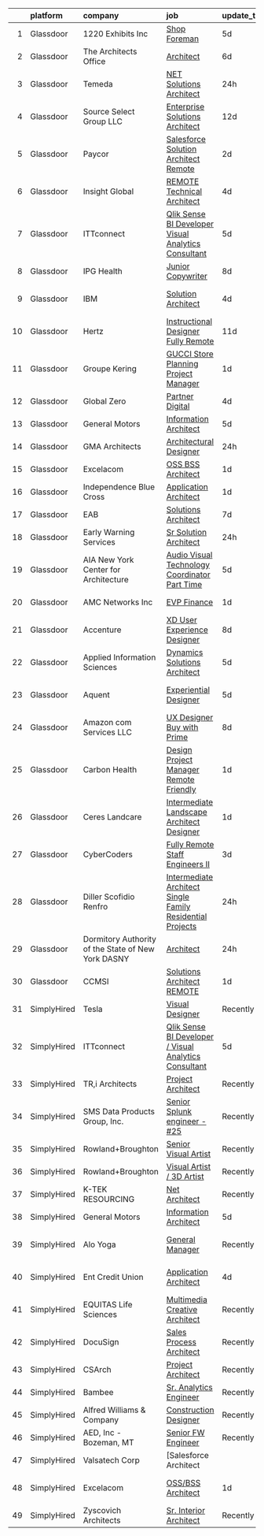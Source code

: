 

|    | platform    | company                                             | job                                                                                                                                                                                                                                                                                                                                                                                                                                                                                                                                                                                                                                                                                                                                                                                                                                                                                                                                                                                                                                                                                                                                                                                                                                                                                                                                                                      | update_time   | location                    |
|---:|:------------|:----------------------------------------------------|:-------------------------------------------------------------------------------------------------------------------------------------------------------------------------------------------------------------------------------------------------------------------------------------------------------------------------------------------------------------------------------------------------------------------------------------------------------------------------------------------------------------------------------------------------------------------------------------------------------------------------------------------------------------------------------------------------------------------------------------------------------------------------------------------------------------------------------------------------------------------------------------------------------------------------------------------------------------------------------------------------------------------------------------------------------------------------------------------------------------------------------------------------------------------------------------------------------------------------------------------------------------------------------------------------------------------------------------------------------------------------|:--------------|:----------------------------|
|  1 | Glassdoor   | 1220 Exhibits  Inc                                  | [Shop Foreman](https://www.glassdoor.com/partner/jobListing.htm?pos=105&ao=1110586&s=58&guid=000001821a64a0f483f079f7248999d8&src=GD_JOB_AD&t=SR&vt=w&ea=1&cs=1_528453ba&cb=1658300179122&jobListingId=1008006158755&cpc=71532419B2302243&jrtk=3-0-1g8d6989uk27q801-1g8d698aeg2r3800-b21c6ef8e0bd4fb3--6NYlbfkN0ChR5OwKRzSjn4PZW_tdiI_RimKRiFp-6lwJSLGblFx0-eNfBUs7pMHSz4G_8hfQqqNEjT2S7HZc5zf5Ugwnd38lAKfvYsDH0--fZ99Od_pFwOM9F0Vx5yUfJtHS_MTZrDheS6RmcDx0THJs_qLqdzPWaHRFelnwkQwz4Hzn_82CXSV07k9_eAwP8IV9Ql2cYyk3rTTqBVRtkr9RykgaD-f2TRVcNZ0JCZDiihuhngkwkVZ7t2D634jPJv0TF4mZTc95Jrj6_PRkTNoeHgWnkyKCl2vS56NKMim_lYFQzI29g02cBCa3tNQJ2Fgrca5taWMhE69yX-EBZ1pbcLxpLU-EgHJtIBe0HJZOSSic9lisahEhxRhdU0xQzksysCKkcjygc-l-u0C7XvKZTLZdyq3D_JRsXaQlrT9tNWq2-3o4isRr2uKjEQRQ56FNKBWksvVAQOJe_RnskauUjYts40BNLm2iGQlMnhCZHIXHZanwkLiDd-sh0gapddWh4f_0MI%3D)                                                                                                                                                                                                                                                                                                                                                                                                                                                                                                                    | 5d            | Nashville, TN               |
|  2 | Glassdoor   | The Architects Office                               | [Architect](https://www.glassdoor.com/partner/jobListing.htm?pos=108&ao=1110586&s=58&guid=000001821a64a0f483f079f7248999d8&src=GD_JOB_AD&t=SR&vt=w&ea=1&cs=1_6a371263&cb=1658300179123&jobListingId=1008002729480&cpc=B076152010A3B66C&jrtk=3-0-1g8d6989uk27q801-1g8d698aeg2r3800-f1dda27ba3c1cc75--6NYlbfkN0CMAjIZiuNkZieelvDWmU8uZNthuAKSu_eJ-FL8ywbp2CXUUqSScE2qT5vy6Cv4mUhU-d6zdR_AtMWvtRmPgLfrl3w38NlI9AfwLCv69PJc2aL6bAWUlcLqlwixo_RgY8cIJ4VvL3dEZdse2vQ0phgCK6TNN0yZkNiXr0jplOAi-YTA7egnLk8_iYtQvXEdXJFEzP5f6UNSgWvvfJZBaaq5XuUaLjudyV3caRHfPY_AdaRWtFNSibxklikMYORCmyx-oWaHskwvDUW8Jrzr4b7j0K77S_yslIbFExP6Q0iAxtJeEYRTuVKymZ4fny-WHTpElbzfhLX55aY6tBw97Ia4Y-WGgFGmyOi5vlF7mYo5wj3NpwFVrBMjXiOy7q9aBT5SO1lbNXhNEWDAXcFzxHvdD7ef2P36eFPfVU0Sn3RyFE8sbySUtvf9xFRGmTOu8Q1Qj8j1yy9O6HBkYLCQK-FTFVJmgFnf7yNlq2ZZhtfrhA%3D%3D)                                                                                                                                                                                                                                                                                                                                                                                                                                                                                                                                         | 6d            | California                  |
|  3 | Glassdoor   | Temeda                                              | [ NET Solutions Architect](https://www.glassdoor.com/partner/jobListing.htm?pos=103&ao=1110586&s=58&guid=000001821a64a0f483f079f7248999d8&src=GD_JOB_AD&t=SR&vt=w&ea=1&cs=1_ff973146&cb=1658300179122&jobListingId=1008015146733&cpc=BC94DADD91C18169&jrtk=3-0-1g8d6989uk27q801-1g8d698aeg2r3800-9d5d3ecab53cc471--6NYlbfkN0Cdyrb_-SYpjIsC7ShR4LTJruqxAexHI1Km_0W0EzpI0e4uRdYa2eAJHNqalXmTdxuTnp-A_6SIixZOlWcDWI90nUctzELc9FqA6bp_mnYnqkp-5cG07Ufl5xp6frai2kbfiW9ts5BzrYKatqeVXFcyqDE6lyA_GijhuNcco_YdpX6xGYn8p9_EX9g200HK70HeUJd7u_BL_GmA2pD94uLWx4axdIFgmY0t25OyIAUJbrH28qo8K7pNH57egFhPIVa-1SACa8jFUzNeJvFOe7f3cFV8n6Cz-g1x6vkJWRZ59gxToAjMUfFCkCX3xqaFRWQbiGFv1jxe718Gh8YYu0w6v1JsuLgAdEGDZORZj5w8ty5ufwNLBq5qCxe07XYfM3gZNeFBXci1v357W51atafJk73Ic0ox-36s4pfR0mEJD_UqelEwr7oWLk3CvHB2TSSRCsKLWSQnvvmPATOh8dk5Yz0UJ8fbk3mw3GtUlSKxDfLK9G-WyzXtBbyltRCTRKlIBWxXm3DvFw%3D%3D)                                                                                                                                                                                                                                                                                                                                                                                                                                                                                          | 24h           | Remote                      |
|  4 | Glassdoor   | Source Select Group  LLC                            | [Enterprise Solutions Architect](https://www.glassdoor.com/partner/jobListing.htm?pos=107&ao=1110586&s=58&guid=000001821a64a0f483f079f7248999d8&src=GD_JOB_AD&t=SR&vt=w&ea=1&cs=1_ab2b99db&cb=1658300179123&jobListingId=1007990072812&cpc=1120CD366D53BFD9&jrtk=3-0-1g8d6989uk27q801-1g8d698aeg2r3800-21d590518893dfc3--6NYlbfkN0Dknu-XJx1lvG7TapgMlWnDguf9J9bebwcn7i5H53jr-eDOtmFlM5ZfTBFOyK9AH4HPtVI5UoMb82w62dLWlDKoRWM8XMZS-rqEXKJF0w4gtb15dUnf98dqT7NTZyEuXHPx7qsPWdXE_Zg9_NeqtF7dO1wo2rt14Mj8JnXdNKk_CLNbiiBjW1_JP1vpAHn_cNsOI5LwvoBa-cEVKZIaXsiV59XhtM8_imoUOE2hC8q5r0Ki4upUcC2Of9DbpOchJIb7B1F7Lnu6YjVrdcEiFDl82gsAGZWDn4eK1BDpEnBg--MlaZWweEkxhMcHzB0AL9NDCg66sVhcptq8tDZmz906ttSnDLEIx1iSkjS_kVPDH6HDs-fdOwnaoHOOm1AKt_mbKdOwELoNvfr0vkiEev-OBF9sqeUwleqSqqSi6zztuFF3BMBsaIrz1B-FKTT9-V-NtZTDFTCHVStNohrq_6DD-g_FnYVYyxBRiTtA14j3BB2p1TY4j-CIMdlIRvAxuhT05RoYpqnpjA%3D%3D)                                                                                                                                                                                                                                                                                                                                                                                                                                                                                    | 12d           | Remote                      |
|  5 | Glassdoor   | Paycor                                              | [Salesforce Solution Architect   Remote](https://www.glassdoor.com/partner/jobListing.htm?pos=129&ao=1136043&s=58&guid=000001821a64a0f483f079f7248999d8&src=GD_JOB_AD&t=SR&vt=w&cs=1_5892d4aa&cb=1658300179124&jobListingId=1008010193771&jrtk=3-0-1g8d6989uk27q801-1g8d698aeg2r3800-1218bcebb4417c8f-)                                                                                                                                                                                                                                                                                                                                                                                                                                                                                                                                                                                                                                                                                                                                                                                                                                                                                                                                                                                                                                                                  | 2d            | Cincinnati, OH              |
|  6 | Glassdoor   | Insight Global                                      | [REMOTE Technical Architect](https://www.glassdoor.com/partner/jobListing.htm?pos=112&ao=1110586&s=58&guid=000001821a64a0f483f079f7248999d8&src=GD_JOB_AD&t=SR&vt=w&ea=1&cs=1_6881cfa5&cb=1658300179124&jobListingId=1008007966876&cpc=F41FEAB56D215062&jrtk=3-0-1g8d6989uk27q801-1g8d698aeg2r3800-7d2fb2f43854799a--6NYlbfkN0BKkHZu3wF05EeDimN_p6sYpKCMArvwa95YdH7UpkaBCnuUCEKHXotS0_EwbLzIjYeAOb_xziRGOwptdh7UhQF97RSDi_1YrJwBZ0esGLeu6oljahWYMQ_VHbO1Qsj4gg07ctePXwO5-7yuzJHJPbh6yCSdB2MpVpv05k8Cz_K0NuALhGKkuUVdQ0vMCVfVwzmJdTjxgZOWwYAOEnHcMgMssNhQO99Jcsabe_LUqWrWDNWN30FgcaB93S7mniSJCRIcSa7QqLu5chQi47JZ-UQXnYKFzu-wBh8bFEA6wqqptesb3lX_qQEdjQ306mZCzJ3n2YOk7bxWhsXNUOVz46VzVxyyVTq1g-LNbnITnBPsZvRFHufe16IK9jyMkoFNbwM9aGNnkTPFkgokdHbsTTYEEyBRVAyoknpC8xbMe4vll4oOh-ConER6V_WfsBLV6ielHAwoAIIUMUSZKvP_nMuAUJadjcoNbOlRQDxT7ekRWbjOC8Z3U7Fv7Zd8Mt_7RGWLzjS-tjIq6g%3D%3D)                                                                                                                                                                                                                                                                                                                                                                                                                                                                                        | 4d            | Remote                      |
|  7 | Glassdoor   | ITTconnect                                          | [Qlik Sense BI Developer   Visual Analytics Consultant](https://www.glassdoor.com/partner/jobListing.htm?pos=123&ao=1136043&s=58&guid=000001821a64a0f483f079f7248999d8&src=GD_JOB_AD&t=SR&vt=w&ea=1&cs=1_ac751920&cb=1658300179124&jobListingId=1008006247355&jrtk=3-0-1g8d6989uk27q801-1g8d698aeg2r3800-6b9971962b9ce269-)                                                                                                                                                                                                                                                                                                                                                                                                                                                                                                                                                                                                                                                                                                                                                                                                                                                                                                                                                                                                                                              | 5d            | Remote                      |
|  8 | Glassdoor   | IPG Health                                          | [Junior Copywriter](https://www.glassdoor.com/partner/jobListing.htm?pos=120&ao=1136043&s=58&guid=000001821a64a0f483f079f7248999d8&src=GD_JOB_AD&t=SR&vt=w&cs=1_b1ff395d&cb=1658300179124&jobListingId=1007998725255&jrtk=3-0-1g8d6989uk27q801-1g8d698aeg2r3800-d6429d360a8eacde-)                                                                                                                                                                                                                                                                                                                                                                                                                                                                                                                                                                                                                                                                                                                                                                                                                                                                                                                                                                                                                                                                                       | 8d            | New York, NY                |
|  9 | Glassdoor   | IBM                                                 | [Solution Architect](https://www.glassdoor.com/partner/jobListing.htm?pos=121&ao=1136043&s=58&guid=000001821a64a0f483f079f7248999d8&src=GD_JOB_AD&t=SR&vt=w&cs=1_142624c0&cb=1658300179124&jobListingId=1008008405500&jrtk=3-0-1g8d6989uk27q801-1g8d698aeg2r3800-00dd7fe1ed1da80d-)                                                                                                                                                                                                                                                                                                                                                                                                                                                                                                                                                                                                                                                                                                                                                                                                                                                                                                                                                                                                                                                                                      | 4d            | Research Triangle Park, NC  |
| 10 | Glassdoor   | Hertz                                               | [Instructional Designer  Fully Remote](https://www.glassdoor.com/partner/jobListing.htm?pos=110&ao=1110586&s=58&guid=000001821a64a0f483f079f7248999d8&src=GD_JOB_AD&t=SR&vt=w&cs=1_7247a85e&cb=1658300179123&jobListingId=1007992438205&cpc=AC285F3A3ECA6BB0&jrtk=3-0-1g8d6989uk27q801-1g8d698aeg2r3800-80753fbc72ca4922--6NYlbfkN0CY2bW1_UrvxrGosjvcoJFNB3pSLD1pqDJ9L6Rrokobn6ynFDR-KCNFnAqspA82EP7tXkIxuM9MN7E_t-3wbuPEwhXrg3MB6QLX3zY9_IkU3o8I2ckzPKSIdvctle29rLH9Qnhu7BfHaPvc13Bnpe5HGwM87m1wgnf3UQw_UBiMvOcFFM5ghzPGobwb7QbLiVmSfBWo3pN9xojmtUUynKaITD8cMeF5BJWlFy_KVBU-HzYT7APk7D4NGCK1DLXo4Rfb3h9pLDziJDbyCfPnImvjljrUJ6UhetOurBKWe4pHKT8BXyb8JPAvc4Sn1viAYXHwc7T50-XuT6VNZcbIfTS-DpzZFQAVvzCFv6UFBkRfOSvJ0qUKW5lSD5AQsX66NxU0rvDZcsCMmseupZdmQNK-WmNYGzmfu7pkQMPkDM03DGqGYMtHXvmCzLMcHYfwv_4HQoIrtwYZXMidDOmf1Fo5DcUsQQw_YWEL5s5Qxiq9ZvWAuKDhmZBY)                                                                                                                                                                                                                                                                                                                                                                                                                                                                                                               | 11d           | Estero, FL                  |
| 11 | Glassdoor   | Groupe Kering                                       | [GUCCI Store Planning Project Manager](https://www.glassdoor.com/partner/jobListing.htm?pos=116&ao=1136043&s=58&guid=000001821a64a0f483f079f7248999d8&src=GD_JOB_AD&t=SR&vt=w&cs=1_235b6538&cb=1658300179124&jobListingId=1008012527487&jrtk=3-0-1g8d6989uk27q801-1g8d698aeg2r3800-53536fff584c1da8-)                                                                                                                                                                                                                                                                                                                                                                                                                                                                                                                                                                                                                                                                                                                                                                                                                                                                                                                                                                                                                                                                    | 1d            | New York, NY                |
| 12 | Glassdoor   | Global Zero                                         | [Partner  Digital](https://www.glassdoor.com/partner/jobListing.htm?pos=106&ao=1110586&s=58&guid=000001821a64a0f483f079f7248999d8&src=GD_JOB_AD&t=SR&vt=w&ea=1&cs=1_0c2cf564&cb=1658300179122&jobListingId=1008008395019&cpc=9C2286EA3771AAF6&jrtk=3-0-1g8d6989uk27q801-1g8d698aeg2r3800-e6b45861bb4133f3--6NYlbfkN0DehRHyDblLCuCrMSeX7_nzd9fRBVNdZzCABRIai5ML0d4fKtcVU-aBETAnTMocVn805xa0h4kwMKj_AbacgNWfVAAwROG7xt29NWouxeruHJWpCPQG2R8JzxI-42G5ApyIi7Iamsle4KDzUwXOx-a0118uUaekgZWEWLKQHH8AaeYhEHwfV2DnNDGlr4MIGjCZcOnROsJMZjkdzfAhwi1L_EqIdHONRtL-fPhFj2B64rmKj-CKgVQQ6JlCyYTgtmOXqYowD-X1IUQAcfqrV06PDPNc9tSzGUpo1mV-0Hrp7dKSPzEXNt3IUIozcfsna_BiDHN4Sqc_IhV8pFmfA_bjew6QmJVqGqxrGH_5MSTS7wwan0m7xZl27IDiZQj9JhXhWJwtezCR987vm_xAZw3ofbdlU_vXgu3MPpgGZgLeOyTUtDYhSFtIg2VAAhcVhjCIjeMU9vhQZ56fsP44hdi9P6ZFCgNI0IApnq7Cu5ORUpM22AnjodwT)                                                                                                                                                                                                                                                                                                                                                                                                                                                                                                                              | 4d            | Remote                      |
| 13 | Glassdoor   | General Motors                                      | [Information Architect](https://www.glassdoor.com/partner/jobListing.htm?pos=126&ao=1136043&s=58&guid=000001821a64a0f483f079f7248999d8&src=GD_JOB_AD&t=SR&vt=w&cs=1_07de7e8f&cb=1658300179124&jobListingId=1008006138650&jrtk=3-0-1g8d6989uk27q801-1g8d698aeg2r3800-e62bfa4eaaf852f4-)                                                                                                                                                                                                                                                                                                                                                                                                                                                                                                                                                                                                                                                                                                                                                                                                                                                                                                                                                                                                                                                                                   | 5d            | Remote                      |
| 14 | Glassdoor   | GMA Architects                                      | [Architectural Designer](https://www.glassdoor.com/partner/jobListing.htm?pos=111&ao=1110586&s=58&guid=000001821a64a0f483f079f7248999d8&src=GD_JOB_AD&t=SR&vt=w&cs=1_4629a8f6&cb=1658300179123&jobListingId=1008014842036&cpc=217C45A42544DB93&jrtk=3-0-1g8d6989uk27q801-1g8d698aeg2r3800-f1ddb0aa53a58b19--6NYlbfkN0CoZx6RZ76Kz2BC5LaLJVXH_1oYGbR7vq7wgU_JS4Ka_52el9AGOAc2S29BY4nw4_tdgSyI2bMgMBbxtMDnEmfsFaDdNV0NIAVeuULnYz5hDg592Wkj8jHGhFHQFw-t9ADAsabYCwEphhJRtrFZzwWJqK9YbuMG6jMG8Zl1EEOAiH8-Ej75YN2n1rKGhP4lP2vnyDscz7CZFkwvfjE8KbkOb7YAGmZOTQQxNuuhmkB2YOExuKNFXm9y5jARl8pwBVVwS-EtW0QUL3kZ4fXnzfQmM-oC03qXqYOmfRm4j0sR97Sv2w5SmtQDgj9sdZ3q0e6ba8n2HQik14jo2ClI9XN53ABUgQHTNBYf5C4gmFZ7Ksx7w6I7i1RdIgI0H1zaD-KE2Kua8LDWehWT-xIjlN_g0pNgDKyroCRe1XGOEjxHkNcelwdWw0YVdfyil-wry1o_Z38a6TX8AFdLKwQJxdGTUVqHmCAyugHOSZy3K1qEYB-9flRSZvNBF7nAbkZL8T5nFtzxTvSyk1CmJ0WsxoHp265wCH0zFl7jPwETcs_dBogr0i6zAdIcw7Xc4739V1dUuR0N0J3MM2747uSjOKmVx7VFJ_L5DWyeOvifYj7XRNNtUYfwfXlwFzJAuASTS3UFOm8BoPhcR-mtxHdbM0qZSoTPxhMBwVw%3D)                                                                                                                                                                                                                                                                                                                                               | 24h           | Portland, OR                |
| 15 | Glassdoor   | Excelacom                                           | [OSS BSS Architect](https://www.glassdoor.com/partner/jobListing.htm?pos=122&ao=1136043&s=58&guid=000001821a64a0f483f079f7248999d8&src=GD_JOB_AD&t=SR&vt=w&cs=1_2c7a218c&cb=1658300179124&jobListingId=1008011727193&jrtk=3-0-1g8d6989uk27q801-1g8d698aeg2r3800-f0d98d6da9250c9d-)                                                                                                                                                                                                                                                                                                                                                                                                                                                                                                                                                                                                                                                                                                                                                                                                                                                                                                                                                                                                                                                                                       | 1d            | Denver, CO                  |
| 16 | Glassdoor   | Independence Blue Cross                             | [Application Architect](https://www.glassdoor.com/partner/jobListing.htm?pos=130&ao=1136043&s=58&guid=000001821a64a0f483f079f7248999d8&src=GD_JOB_AD&t=SR&vt=w&cs=1_9ce57870&cb=1658300179124&jobListingId=1008012224283&jrtk=3-0-1g8d6989uk27q801-1g8d698aeg2r3800-393e8c72f9980d1c-)                                                                                                                                                                                                                                                                                                                                                                                                                                                                                                                                                                                                                                                                                                                                                                                                                                                                                                                                                                                                                                                                                   | 1d            | Philadelphia, PA            |
| 17 | Glassdoor   | EAB                                                 | [Solutions Architect](https://www.glassdoor.com/partner/jobListing.htm?pos=119&ao=1136043&s=58&guid=000001821a64a0f483f079f7248999d8&src=GD_JOB_AD&t=SR&vt=w&cs=1_3e492638&cb=1658300179124&jobListingId=1008000241990&jrtk=3-0-1g8d6989uk27q801-1g8d698aeg2r3800-12a0691ee28456c3-)                                                                                                                                                                                                                                                                                                                                                                                                                                                                                                                                                                                                                                                                                                                                                                                                                                                                                                                                                                                                                                                                                     | 7d            | Washington, DC              |
| 18 | Glassdoor   | Early Warning Services                              | [Sr  Solution Architect](https://www.glassdoor.com/partner/jobListing.htm?pos=128&ao=1136043&s=58&guid=000001821a64a0f483f079f7248999d8&src=GD_JOB_AD&t=SR&vt=w&cs=1_72a61a61&cb=1658300179124&jobListingId=1008016000425&jrtk=3-0-1g8d6989uk27q801-1g8d698aeg2r3800-74fdd650000cbd06-)                                                                                                                                                                                                                                                                                                                                                                                                                                                                                                                                                                                                                                                                                                                                                                                                                                                                                                                                                                                                                                                                                  | 24h           | Remote                      |
| 19 | Glassdoor   | AIA New York   Center for Architecture              | [Audio Visual Technology Coordinator   Part Time](https://www.glassdoor.com/partner/jobListing.htm?pos=109&ao=1110586&s=58&guid=000001821a64a0f483f079f7248999d8&src=GD_JOB_AD&t=SR&vt=w&ea=1&cs=1_56c2531c&cb=1658300179123&jobListingId=1008005412104&cpc=1CBFC3E34E2A31FF&jrtk=3-0-1g8d6989uk27q801-1g8d698aeg2r3800-9f7e938f05ae3998--6NYlbfkN0A4hgeKHdLyHgzaskNEvl2xXMVaueUT71iJOYpLYISQUHyZh2WxViHTlj9Wub_60nmkxSAtQjnee00fLm9FQ5Rn-NrRvomallKfPxN9_W9Z-EoaEzzASElKlk3PoTZ-900ZzshHrIsjXWYpFoiTJAAQk9Szo8Hz3ObWNzUKtjBU0aDU6bVgqWI-BtpzFiSMFmRml1J6vim9CL69iKrU9LWLfe7ygL6blekqTvFx6N5y7_Pqc1WM3eZ30l4FqTIrm2r47sAEnFXYxLEhbDBvAQpzNFw56T0C35sFhhaMH_nw_Ek35YyOin3QhMHXHnEmzzAsDlb7Fo8DKrCtWGlGm_pNo8Ns91Rae4RIP5XZO-RQ9SetQV4VvA_jKa7mkEA_FCTkVfQv8HRfn5S_HT-8X-BaqDWkMio7cgaYs-MGLQkOU-duFrQ32N5EEGS5JEC4Pyb3XA-6lmB8Is-pkp_orowlcIqsIVaQktaqksp34LEZmbPO5VfjCj-m8Pt-AL5Ce2c%3D)                                                                                                                                                                                                                                                                                                                                                                                                                                                                                 | 5d            | New York, NY                |
| 20 | Glassdoor   | AMC Networks Inc                                    | [EVP   Finance](https://www.glassdoor.com/partner/jobListing.htm?pos=118&ao=1136043&s=58&guid=000001821a64a0f483f079f7248999d8&src=GD_JOB_AD&t=SR&vt=w&cs=1_d89aba16&cb=1658300179124&jobListingId=1008013104816&jrtk=3-0-1g8d6989uk27q801-1g8d698aeg2r3800-8048ed650037bff2-)                                                                                                                                                                                                                                                                                                                                                                                                                                                                                                                                                                                                                                                                                                                                                                                                                                                                                                                                                                                                                                                                                           | 1d            | New York, NY                |
| 21 | Glassdoor   | Accenture                                           | [XD User Experience Designer](https://www.glassdoor.com/partner/jobListing.htm?pos=125&ao=1136043&s=58&guid=000001821a64a0f483f079f7248999d8&src=GD_JOB_AD&t=SR&vt=w&cs=1_cd190bb8&cb=1658300179124&jobListingId=1007998810014&jrtk=3-0-1g8d6989uk27q801-1g8d698aeg2r3800-8f8785f4481b474c-)                                                                                                                                                                                                                                                                                                                                                                                                                                                                                                                                                                                                                                                                                                                                                                                                                                                                                                                                                                                                                                                                             | 8d            | Ann Arbor, MI               |
| 22 | Glassdoor   | Applied Information Sciences                        | [Dynamics Solutions Architect](https://www.glassdoor.com/partner/jobListing.htm?pos=101&ao=1110586&s=58&guid=000001821a64a0f483f079f7248999d8&src=GD_JOB_AD&t=SR&vt=w&cs=1_550c7845&cb=1658300179121&jobListingId=1008006589763&cpc=8CA7B73DADB11615&jrtk=3-0-1g8d6989uk27q801-1g8d698aeg2r3800-5f4b64f81f624c05--6NYlbfkN0ASMdfvcXrOvx0IzM7imon6o_FiFaWeNkPsJ7XU6uMPaGXUbAqlhdb77DHJ1TzatUMWx5Gu-jyiM_t_bksyhNUVHqYkzXntR-HdimbiABa_zueKiX7GtDV8feTgE47V09l4zBUhYdTtLE1OvxKKmLSIHqlDfOmI4PcDuQheKEkUCzwuBttvrcjOALBa2nx08i2dmQpjOLIddlmgayP5CkCKMYWzAfxRAuRnTkAFn_BYZUyR1C_nPHbLPMRs4j3R_FXMa6Io9Yx-Ui8PAjv1zIFmvAL-AYLyG4A00A0jTmBkIBYxR6fKiUB4UqlSq8SOtE3KNZNuaUSKyLAotOInAn6mN-4meGpQjlOM9KW_Q_jF82VoSeXwZM944B5i7Yu1gVjA07s2tENL6OJpSHV_2VkYDy92od6NpnV0EPaE8wWV0MY56mmvd_AlrciV01AOKuteDq6CUYnTPFM1ZqaL3HyURXoaCOAl39URYiFIxLXKgt_0wZV8nlaDFTHEME0956TYvsLls-QoxAWV8yBJISm2EtWDjjjovTpYw13BSa065KxHpIm3c9FgUuL9vsRzLh6PFrXD3BZLmt829ZQU52S6IlQ6vQ-ZS7hxdgArSnEVdJeB8aYG_6ss6ZHVByEf4c2ISj-9Z3kdpmZ8JaL1I0FPxpRZHsmDLXxUSvE9IVoc8Iw6I49TqPypR9ebu3zhNeJyL76Q3Amot2UlBFC6VfGN)                                                                                                                                                                                                                                                                                       | 5d            | Reston, VA                  |
| 23 | Glassdoor   | Aquent                                              | [Experiential Designer](https://www.glassdoor.com/partner/jobListing.htm?pos=113&ao=1110586&s=58&guid=000001821a64a0f483f079f7248999d8&src=GD_JOB_AD&t=SR&vt=w&cs=1_f2c232b8&cb=1658300179124&jobListingId=1008006434584&cpc=A65DF3A704A48F9B&jrtk=3-0-1g8d6989uk27q801-1g8d698aeg2r3800-6c74c67761c2ef0b--6NYlbfkN0DMrcEu7yrtATojKJA7cEzGQ3FdRGWLh0CZQInL4ECGI9gD0Wolx9R2v-Aex0-GK058T_pGvBR-kq9w9rW5N2Wq8UduZskC-qansghykSDvxJIc7zVx8JOvt-3Ct4dDiLBefkWuDaRyWg0S6ZENSXnkeZgV5nYmJTMosFG8uLvDZ6Ihi12Tn0JiIAhacX4-TzvRWka7nkiqwIZ5ljpK-WkGjFtHRdX8LZgaqMrwK2tiH1QzuNPRUFCO6RBmApfo31Pdx_G8k9QpKiLD-F2U8vsmfhjzaQ5t5CLTkdhILCMJ73wF05rNaGvEcVlXfIkVkgH_uf22qTGKpY01cGJbinDwo8rbwg0dptD6qr035oi5XLmvLu4RJ6IFqfMtE4Mpmt7Q5iYDSV1CbzSwyqiZm26RLJLNrGtPVQ0WQw9vKQYLOcBVW5APqJqi06dwrkPna6O-GaP6nGJFEA%3D%3D)                                                                                                                                                                                                                                                                                                                                                                                                                                                                                                                                                                  | 5d            | San Francisco, CA           |
| 24 | Glassdoor   | Amazon com Services LLC                             | [UX Designer  Buy with Prime](https://www.glassdoor.com/partner/jobListing.htm?pos=124&ao=1136043&s=58&guid=000001821a64a0f483f079f7248999d8&src=GD_JOB_AD&t=SR&vt=w&cs=1_5dd20434&cb=1658300179124&jobListingId=1007998218767&jrtk=3-0-1g8d6989uk27q801-1g8d698aeg2r3800-0074087871731c54-)                                                                                                                                                                                                                                                                                                                                                                                                                                                                                                                                                                                                                                                                                                                                                                                                                                                                                                                                                                                                                                                                             | 8d            | Remote                      |
| 25 | Glassdoor   | Carbon Health                                       | [Design Project Manager  Remote   Friendly ](https://www.glassdoor.com/partner/jobListing.htm?pos=115&ao=1136043&s=58&guid=000001821a64a0f483f079f7248999d8&src=GD_JOB_AD&t=SR&vt=w&cs=1_517fbddc&cb=1658300179124&jobListingId=1008012576990&jrtk=3-0-1g8d6989uk27q801-1g8d698aeg2r3800-8d81ce9233392b21-)                                                                                                                                                                                                                                                                                                                                                                                                                                                                                                                                                                                                                                                                                                                                                                                                                                                                                                                                                                                                                                                              | 1d            | San Francisco, CA           |
| 26 | Glassdoor   | Ceres Landcare                                      | [Intermediate Landscape Architect Designer](https://www.glassdoor.com/partner/jobListing.htm?pos=117&ao=1136043&s=58&guid=000001821a64a0f483f079f7248999d8&src=GD_JOB_AD&t=SR&vt=w&cs=1_11dc952e&cb=1658300179124&jobListingId=1008012239956&jrtk=3-0-1g8d6989uk27q801-1g8d698aeg2r3800-78f00f568e9c8a58-)                                                                                                                                                                                                                                                                                                                                                                                                                                                                                                                                                                                                                                                                                                                                                                                                                                                                                                                                                                                                                                                               | 1d            | Eagle, CO                   |
| 27 | Glassdoor   | CyberCoders                                         | [Fully Remote Staff Engineers II](https://www.glassdoor.com/partner/jobListing.htm?pos=114&ao=1110586&s=58&guid=000001821a64a0f483f079f7248999d8&src=GD_JOB_AD&t=SR&vt=w&ea=1&cs=1_b7fe049b&cb=1658300179124&jobListingId=1008009977818&cpc=8795CF9063CD573D&jrtk=3-0-1g8d6989uk27q801-1g8d698aeg2r3800-cc11695495199a53--6NYlbfkN0CpFJQzrgRR8WqXWK1qKKEqALWJw739KlKqr2H-MSI4eoBlI4EFrmor2FYZMP3muM2LEwq3Xynu7yBhxTGWD-bHalneEm2E9ajW1HV914tTrH9zCOLQwDFCzDQQHKVCUXAP9LpK_z8lqe46-4FHGnUfiTk0Y2261ue3WsOXUBwWxFSrg7B4Jq-jX9CCa1FKfU12vwZ9JlKEb7fK6MI6LYWjKTWwL10Pd8pVed2Ud9qB8HOsVoyBJtzygmEGoobVlI6b-f6SmwXdXgZ8RgX_mc543MsLMnbSHqJ3fDtRElHXmVsdDKjwfeka08YcIYsB2pVFCR2mzOUIWVFC7gmUEsmosXeFDzP0SH-Ap2GTEEnPJQgvxLqENvXGfWh9hf_TeDWgTBj0lDvzWW6j4CQ4j3trk2lXwU46x-cPn28fP-Le5kuyzqNp0ZVj5vLEuVMebj_uJW-bBF5jiiN2gBZ6bnfADPTMwPRMNmVlxsmG54MydHRz5Sv-z55dNQKirCjZFZmJ50q-71rHsJ_sEoPvOBkre3Ihe_bJvt6DTgsCuAX6xc-Pt7ZXSwM7VRYjgYsWEt4W5ItIIMxxINkB-hvJwNn0E3m5xEuhltNRGgIAVe-xQAMtPD3_JISU-nUUbJwg2gBS9L_DhDWog8EMuPYUVLAtQkrQR3oU5pe8Zn6RlOBNojAa9N9g9rx73M9VMylGv3K37ehJtirwXOeVQ5lF7gSVetnZ4zJSjQr49xFP6d3lw2GTdECvdFqgDiswnI2n9etCktEKVMFD1gqix3942YVuYn0N_pieZM7d7Gz9_MHZoPfsnw9JnPzd39V5rNK4mzdYkMGVZeFjWe26msM8i_OlXCIoVrg_INMEtsCI6fcCiTAFnDeKl5VH0ZM81iVomifdxeH83W36OXwFmCfSZaijlf1dXyMko_oKkr8pDZe7On2l896Kph1Kum_y85osoDmtFJRSR6xEZ1EVSPUMuPDX9_fG7qxkH9A%3D) | 3d            | Los Angeles, CA             |
| 28 | Glassdoor   | Diller Scofidio Renfro                              | [Intermediate Architect   Single Family Residential Projects](https://www.glassdoor.com/partner/jobListing.htm?pos=104&ao=1110586&s=58&guid=000001821a64a0f483f079f7248999d8&src=GD_JOB_AD&t=SR&vt=w&ea=1&cs=1_634e641e&cb=1658300179122&jobListingId=1008015158639&cpc=A938E184CF850189&jrtk=3-0-1g8d6989uk27q801-1g8d698aeg2r3800-86a3ec06599685a9--6NYlbfkN0D_KRozbKJx95I3LRYgbj09bqBDFeyQG4s8tCOB31p2DLulsme7CgWcKITVV0-zZkXYkNFxWfxCaori7fJJWRa7gPPVzPwE158pmqLtxrCioqWBR2VSzAjQep_tZX3chmpFwbH1PqalE0EjyAdC7DW0Vqf9aND7wXD80UNASzm7hpvNBierm_pUMQa5392tCUPfykrGvXOjTgBeeacHBcaiQvs9Z2_Xu1e7v-zf7yqhP1t5d0XdMwphW_pGDcrLkBaa9XWrzDZxrqG6WcqvUm3g2N9v-n0cxuPdfKCX0UOyOi2QkjOdRPALANcI-T0bYqu2bb1HaEFzibpjFHuMrvPhmPOFQzGNwJJEalDPwIVhIn2O4pJMEvk7-djVmojCiLpuGn4zbi78MVSMMBJhFcGHbkcHZ43y_tKiNkPJSbP7A1qJ_9A0W97pjWvtxPx-UQVLr9-El6Rio14UqQRdYdIDM0ozzeuIe1wc3p-8-bIWxQfai_c-RS-YIC0OeU8CPv8u4oqIJvkYNg%3D%3D)                                                                                                                                                                                                                                                                                                                                                                                                                                                       | 24h           | New York, NY                |
| 29 | Glassdoor   | Dormitory Authority of the State of New York  DASNY | [Architect](https://www.glassdoor.com/partner/jobListing.htm?pos=127&ao=1136043&s=58&guid=000001821a64a0f483f079f7248999d8&src=GD_JOB_AD&t=SR&vt=w&cs=1_b05f6ec8&cb=1658300179124&jobListingId=1008015142806&jrtk=3-0-1g8d6989uk27q801-1g8d698aeg2r3800-249bd2e76c92e08d-)                                                                                                                                                                                                                                                                                                                                                                                                                                                                                                                                                                                                                                                                                                                                                                                                                                                                                                                                                                                                                                                                                               | 24h           | Albany, NY                  |
| 30 | Glassdoor   | CCMSI                                               | [Solutions Architect  REMOTE ](https://www.glassdoor.com/partner/jobListing.htm?pos=102&ao=1110586&s=58&guid=000001821a64a0f483f079f7248999d8&src=GD_JOB_AD&t=SR&vt=w&cs=1_a56c98f3&cb=1658300179121&jobListingId=1008013057321&cpc=BE35796875A68D35&jrtk=3-0-1g8d6989uk27q801-1g8d698aeg2r3800-35b748e02561eb18--6NYlbfkN0CDM7tFJxw7f4ijTXeqGWcR9iaGooe3kUV-rew4lpDfjLIrzwCpRrxzU1u-5YdzlecGLVH3uWWLegBGwP4sx_oRmfDxMurLf80vSqdog0vbU2L3qMxsIvOTugx0HzyilYGqdztCBjd97Xc3f2CEjcwgoOtOnLdzh1YA826uzVKXIMVl-irzF0Hf1vBq9RPHDg8sOFHXQ1ynbWh5Bbhgo9r5BDx0VNP3xd4OeIAUJSRfqr9kf7pEoXnp7xMHfOQeFl8JaZZHumMBx0-W6ph6RWqoh9YgmhM6SqYXaNb5PDiumZOipzRmRE8w6g8ep8kSmz-xW_SxuZyMW9a6dQMTw8yFHZSCczo5e5MURl64ONSDQLNZkEEqgkl3M17r_jxSMXgVlgahTVaxWshksRCHFOejIXGA7APk2A5VfLPoqf499xE8xKX4Y4oapv6aJryxK1Osrz7KIRfRmtJrWyYOshUS8bbbd9zH1_T6gDyzvtrf_9MlHb0Ukei2aELotDsFcDDYwCxDmCfrPGcUsir-3NIaspr643riC2swfNJ1uOQcp0d2wzZtO91ExBDZgaaqcj6Az5RpoBht1LhAgOUq9bXQdo1R5eCS8RkhikUJ5kMwd_9uoyBRn4ItBCXteYlBU7aLH88E8vHm-vlmGbJ7SMgoRQVuHJEXKk4ZLdrAkxqJ1Jm2W9IlZ2HpmweOg8YMOr5Qt97yXXc4WAToC5_Bd54YhsTTUE9mdTOLEh_4QLaHIuJmez7yiKQ8kBcnwEvZmt47bGx-YwFV0zjMRnjQwK5VxWkLFD90EeQ%3D)                                                                                                                                                                                                         | 1d            | Danville, IL                |
| 31 | SimplyHired | Tesla                                               | [Visual Designer](https://www.simplyhired.com/job/8xa7SsHkWQizRBz7HRMgc0sut82wRjL2HB4GxCDCe5d307YkKcUF3g?q=visual+architect)                                                                                                                                                                                                                                                                                                                                                                                                                                                                                                                                                                                                                                                                                                                                                                                                                                                                                                                                                                                                                                                                                                                                                                                                                                             | Recently      | Hawthorne, CA               |
| 32 | SimplyHired | ITTconnect                                          | [Qlik Sense BI Developer / Visual Analytics Consultant](https://www.simplyhired.com/job/u0K5GAc7pLQ7N-slgDe5A3MhyZCrJE6cF3f6X5VgarXjosLaX9Srug?q=visual+architect)                                                                                                                                                                                                                                                                                                                                                                                                                                                                                                                                                                                                                                                                                                                                                                                                                                                                                                                                                                                                                                                                                                                                                                                                       | 5d            | Remote                      |
| 33 | SimplyHired | TR,i Architects                                     | [Project Architect](https://www.simplyhired.com/job/PuxXBxUw4mi9MsEo2PSXZiDRV7_kPriYzwTCP1tdJG2E9m9NpMzhlA?q=visual+architect)                                                                                                                                                                                                                                                                                                                                                                                                                                                                                                                                                                                                                                                                                                                                                                                                                                                                                                                                                                                                                                                                                                                                                                                                                                           | Recently      | St. Louis, MO               |
| 34 | SimplyHired | SMS Data Products Group, Inc.                       | [Senior Splunk engineer -#25](https://www.simplyhired.com/job/sx7NMuqms34xZNXpNhR7o_T_Zogn5d3TSFg5mvixF5C9hYK6Q9VJZA?q=visual+architect)                                                                                                                                                                                                                                                                                                                                                                                                                                                                                                                                                                                                                                                                                                                                                                                                                                                                                                                                                                                                                                                                                                                                                                                                                                 | Recently      | Montgomery, AL              |
| 35 | SimplyHired | Rowland+Broughton                                   | [Senior Visual Artist](https://www.simplyhired.com/job/zrBtHWtMVJHCoMpW8ZJHwBwcl1cmPLJiNLMJg72SC8WS4j9gz4eGfg?q=visual+architect)                                                                                                                                                                                                                                                                                                                                                                                                                                                                                                                                                                                                                                                                                                                                                                                                                                                                                                                                                                                                                                                                                                                                                                                                                                        | Recently      | Denver, CO                  |
| 36 | SimplyHired | Rowland+Broughton                                   | [Visual Artist / 3D Artist](https://www.simplyhired.com/job/a6jc09FaT-WsTWRX4SZ9r250FnXzzVMgqyOB-q7qjxkVTn6ELeF_Pg?q=visual+architect)                                                                                                                                                                                                                                                                                                                                                                                                                                                                                                                                                                                                                                                                                                                                                                                                                                                                                                                                                                                                                                                                                                                                                                                                                                   | Recently      | Denver, CO                  |
| 37 | SimplyHired | K-TEK RESOURCING                                    | [Net Architect](https://www.simplyhired.com/job/1uPQilAX3V-479ff1scEi3qUbgvzFtHzO4sMIn54SywYJQnMJ_kr7w?q=visual+architect)                                                                                                                                                                                                                                                                                                                                                                                                                                                                                                                                                                                                                                                                                                                                                                                                                                                                                                                                                                                                                                                                                                                                                                                                                                               | Recently      | Remote                      |
| 38 | SimplyHired | General Motors                                      | [Information Architect](https://www.simplyhired.com/job/tBQI8fwFxqYrG9fJBThXbKWuck8IySIsUut_iSXrjAGFxzNPyfZDdQ?q=visual+architect)                                                                                                                                                                                                                                                                                                                                                                                                                                                                                                                                                                                                                                                                                                                                                                                                                                                                                                                                                                                                                                                                                                                                                                                                                                       | 5d            | Remote                      |
| 39 | SimplyHired | Alo Yoga                                            | [General Manager](https://www.simplyhired.com/job/at5OLLoLaxLggcVmhzh_KJDDoszFl4MEQMtOyKxuti8k4-oSRrxJAQ?q=visual+architect)                                                                                                                                                                                                                                                                                                                                                                                                                                                                                                                                                                                                                                                                                                                                                                                                                                                                                                                                                                                                                                                                                                                                                                                                                                             | Recently      | Scottsdale, AZ +2 locations |
| 40 | SimplyHired | Ent Credit Union                                    | [Application Architect](https://www.simplyhired.com/job/9MEkG1UethSdDb5CHXnAW202WOQx4u4D4j-vE-l932VrwTl3FJHZ_w?q=visual+architect)                                                                                                                                                                                                                                                                                                                                                                                                                                                                                                                                                                                                                                                                                                                                                                                                                                                                                                                                                                                                                                                                                                                                                                                                                                       | 4d            | Westminster, CO +1 location |
| 41 | SimplyHired | EQUITAS Life Sciences                               | [Multimedia Creative Architect](https://www.simplyhired.com/job/ichTX3k1Ejo7tX1GyCNQsvRJKJYEbv4IqWgcjyZm74n5FB1102LY-Q?q=visual+architect)                                                                                                                                                                                                                                                                                                                                                                                                                                                                                                                                                                                                                                                                                                                                                                                                                                                                                                                                                                                                                                                                                                                                                                                                                               | Recently      | Essex, VT                   |
| 42 | SimplyHired | DocuSign                                            | [Sales Process Architect](https://www.simplyhired.com/job/aNIiuA39BVNxFihzW-hAv_Zdy9X2OhHS8trZXFDCeovo1y0sajbRnw?q=visual+architect)                                                                                                                                                                                                                                                                                                                                                                                                                                                                                                                                                                                                                                                                                                                                                                                                                                                                                                                                                                                                                                                                                                                                                                                                                                     | Recently      | San Francisco, CA           |
| 43 | SimplyHired | CSArch                                              | [Project Architect](https://www.simplyhired.com/job/Ou-TLOV-15DuCsqz-Qqf_MZAUppF-3v_rNk9Yeb3ODfmhnzlC_Mkrw?q=visual+architect)                                                                                                                                                                                                                                                                                                                                                                                                                                                                                                                                                                                                                                                                                                                                                                                                                                                                                                                                                                                                                                                                                                                                                                                                                                           | Recently      | Albany, NY                  |
| 44 | SimplyHired | Bambee                                              | [Sr. Analytics Engineer](https://www.simplyhired.com/job/ZZXhaUcM0LBlNJs4mwREP-vrcd3Aj71umRs6e1mRMMTe34b2atO5RA?q=visual+architect)                                                                                                                                                                                                                                                                                                                                                                                                                                                                                                                                                                                                                                                                                                                                                                                                                                                                                                                                                                                                                                                                                                                                                                                                                                      | Recently      | Los Angeles, CA             |
| 45 | SimplyHired | Alfred Williams & Company                           | [Construction Designer](https://www.simplyhired.com/job/WoRhtDbQOhNubS15VfOx8U9U6PT8vvSWWx3Or_0eUd2VnZ57jBwQww?q=visual+architect)                                                                                                                                                                                                                                                                                                                                                                                                                                                                                                                                                                                                                                                                                                                                                                                                                                                                                                                                                                                                                                                                                                                                                                                                                                       | Recently      | Nashville, TN               |
| 46 | SimplyHired | AED, Inc - Bozeman, MT                              | [Senior FW Engineer](https://www.simplyhired.com/job/zINmUZXgScoXXgS_gyiF3t60esMGL8VWIM8nJ8Kv2CvxPHXAK-fHew?q=visual+architect)                                                                                                                                                                                                                                                                                                                                                                                                                                                                                                                                                                                                                                                                                                                                                                                                                                                                                                                                                                                                                                                                                                                                                                                                                                          | Recently      | Bozeman, MT                 |
| 47 | SimplyHired | Valsatech Corp                                      | [Salesforce Architect || REMOTE || Contact Role](https://www.simplyhired.com/job/HCBoKmHuYKR9As7lMjq9brUzefOYjSR7bUfqneHHSO_zYnEM5JdsOw?q=visual+architect)                                                                                                                                                                                                                                                                                                                                                                                                                                                                                                                                                                                                                                                                                                                                                                                                                                                                                                                                                                                                                                                                                                                                                                                                              | 7d            | Remote                      |
| 48 | SimplyHired | Excelacom                                           | [OSS/BSS Architect](https://www.simplyhired.com/job/nDay-m3iXghGjKqq4OxqYlSa0pBLC0cEAdSnmvss7FG9FqN1i1EXwg?q=visual+architect)                                                                                                                                                                                                                                                                                                                                                                                                                                                                                                                                                                                                                                                                                                                                                                                                                                                                                                                                                                                                                                                                                                                                                                                                                                           | 1d            | Denver, CO +1 location      |
| 49 | SimplyHired | Zyscovich Architects                                | [Sr. Interior Architect](https://www.simplyhired.com/job/T7oet47aCOFHKQsEghPBtusux2cJdi0zmkul-G67QosaeOLXQtvx5Q?q=visual+architect)                                                                                                                                                                                                                                                                                                                                                                                                                                                                                                                                                                                                                                                                                                                                                                                                                                                                                                                                                                                                                                                                                                                                                                                                                                      | Recently      | Miami, FL                   |